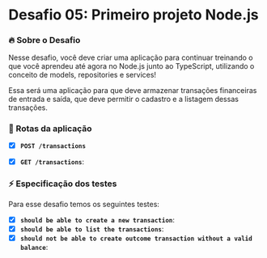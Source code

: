 #  Desafio 05: Primeiro projeto Node.js

### :fire: Sobre o Desafio 


Nesse desafio, você deve criar uma aplicação para continuar treinando o que você aprendeu até agora no Node.js junto ao TypeScript, utilizando o conceito de models, repositories e services!

Essa será uma aplicação para que deve armazenar transações financeiras de entrada e saída, que deve permitir o cadastro e a listagem dessas transações.

###  :pencil:  Rotas da aplicação
- [x] **`POST /transactions`**
- [x] **`GET /transactions`**:



### ⚡️ Especificação dos testes
Para esse desafio temos os seguintes testes:


- [x] **`should be able to create a new transaction`**:
- [x] **`should be able to list the transactions`**:
- [x] **`should not be able to create outcome transaction without a valid balance`**:
